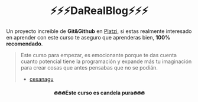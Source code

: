 <h1 align="center">⚡⚡⚡DaRealBlog⚡⚡⚡</h1>

Un proyecto increible de **Git&Github** en <a href="https://platzi.com" target="_blank" >Platzi</a>, si estas realmente interesado en aprender con este curso te aseguro que aprenderas bien, **100% recomendado**.

> Este curso para empezar, es emocionante porque te das cuenta cuanto potencial tiene la programación y expande más tu imaginación para crear cosas que antes pensabas que no se podián.
> - <a href="https://github.com/cesanagu" target="_blank">cesanagu</a>

<h4 align="center">🔥🔥🔥Este curso es candela pura🔥🔥🔥</h4>
